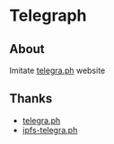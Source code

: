 # Telegraph

## About
 Imitate [telegra.ph](https://telegra.ph) website
## Thanks
- [telegra.ph](https://telegra.ph)
- [ipfs-telegra.ph](https://github.com/alexstep/ipfs-telegra.ph)
